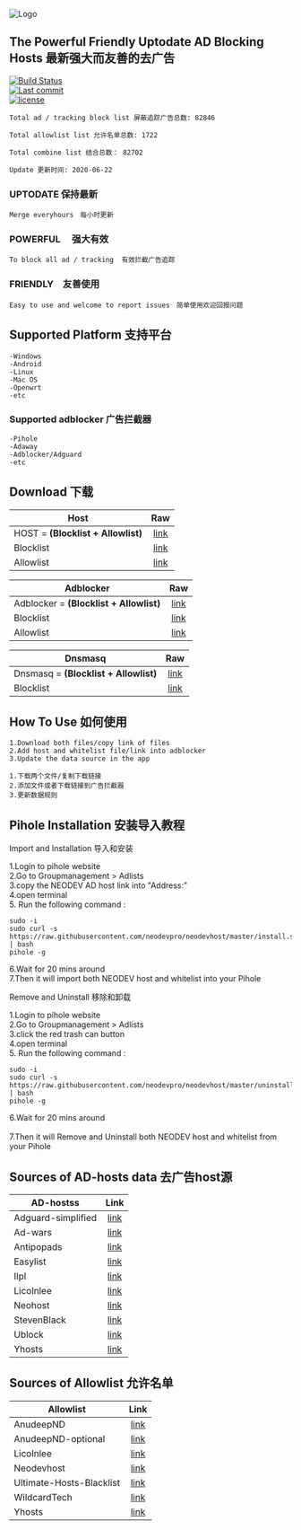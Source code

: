 ![Logo](https://raw.githubusercontent.com/neodevpro/neodevhost/master/logo.png)


## The Powerful Friendly Uptodate AD Blocking Hosts 最新强大而友善的去广告


[![Build Status](https://img.shields.io/github/workflow/status/neodevpro/neodevhost/CI/master)](https://github.com/neodevpro/neodevhost/actions?workflow=CI)<br/>
[![Last commit](https://img.shields.io/github/last-commit/neodevpro/neodevhost.svg)](https://github.com/neodevpro/neodevhost/commit/master)<br/>
[![license](https://img.shields.io/github/license/neodevpro/neodevhost.svg)](https://github.com/neodevpro/neodevhost/blob/master/LICENSE)



```
Total ad / tracking block list 屏蔽追踪广告总数: 82846

Total allowlist list 允许名单总数: 1722

Total combine list 结合总数： 82702

Update 更新时间: 2020-06-22
```
### UPTODATE 保持最新<br/>
    Merge everyhours　每小时更新
### POWERFUL　 强大有效<br/>
    To block all ad / tracking  有效拦截广告追踪　
### FRIENDLY　友善使用<br/>
    Easy to use and welcome to report issues　简单使用欢迎回报问题
   
## Supported Platform 支持平台
```
-Windows
-Android
-Linux
-Mac OS
-Openwrt
-etc
```
### Supported adblocker 广告拦截器
```
-Pihole
-Adaway
-Adblocker/Adguard
-etc
```
## Download 下载 

Host | Raw  
--------- |:-------------:
HOST = **(Blocklist + Allowlist)** | [link](https://raw.githubusercontent.com/neodevpro/neodevhost/master/host) 
Blocklist | [link](https://raw.githubusercontent.com/neodevpro/neodevhost/master/block) 
Allowlist | [link](https://raw.githubusercontent.com/neodevpro/neodevhost/master/allow) 

Adblocker | Raw  
--------- |:-------------:
Adblocker = **(Blocklist + Allowlist)** | [link](https://raw.githubusercontent.com/neodevpro/neodevhost/master/adblocker) 
Blocklist | [link](https://raw.githubusercontent.com/neodevpro/neodevhost/master/adblockerblock) 
Allowlist | [link](https://raw.githubusercontent.com/neodevpro/neodevhost/master/adblockerallow) 

Dnsmasq | Raw  
--------- |:-------------:
Dnsmasq = **(Blocklist + Allowlist)** | [link](https://raw.githubusercontent.com/neodevpro/neodevhost/master/host_dnsmasq.conf) 
Blocklist | [link](https://raw.githubusercontent.com/neodevpro/neodevhost/master/block_dnsmasq.conf) 

## How To Use 如何使用
```
1.Download both files/copy link of files
2.Add host and whitelist file/link into adblocker
3.Update the data source in the app
```
```
1.下载两个文件/复制下载链接
2.添加文件或者下载链接到广告拦截器
3.更新数据规则
```
## Pihole Installation 安装导入教程

Import and Installation 导入和安装<br/>

1.Login to pihole website<br/>
2.Go to Groupmanagement > Adlists<br/>
3.copy the NEODEV AD host link into "Address:"<br/>
4.open terminal<br/>
5. Run the following command :<br/>
```
sudo -i
sudo curl -s https://raw.githubusercontent.com/neodevpro/neodevhost/master/install.sh | bash
pihole -g
```
6.Wait for 20 mins around  <br/>
7.Then it will import both NEODEV host and whitelist into your Pihole <br/>


Remove and Uninstall 移除和卸载<br/>

1.Login to pihole website<br/>
2.Go to Groupmanagement > Adlists<br/>
3.click the red trash can button<br/>
4.open terminal<br/>
5. Run the following command :<br/>
```
sudo -i
sudo curl -s https://raw.githubusercontent.com/neodevpro/neodevhost/master/uninstall.sh | bash
pihole -g
```
6.Wait for 20 mins around  <br/> <br/>
7.Then it will Remove and Uninstall both NEODEV host and whitelist from your Pihole <br/>

## Sources of AD-hosts data 去广告host源
AD-hostss | Link  
--------- |:-------------:
Adguard-simplified | [link](https://raw.githubusercontent.com/hectorm/hmirror/master/data/adguard-simplified/list.txt)
Ad-wars | [link](https://raw.githubusercontent.com/jdlingyu/ad-wars/master/hosts)
Antipopads | [link](https://raw.githubusercontent.com/hectorm/hmirror/master/data/antipopads/list.txt)
Easylist | [link](https://raw.githubusercontent.com/hectorm/hmirror/master/data/easylist/list.txt)
Ilpl | [link](https://raw.githubusercontent.com/ilpl/ad-hosts/master/hosts)
Licolnlee | [link](https://raw.githubusercontent.com/Licolnlee/AdBlockList/master/domain.txt)
Neohost | [link](https://hosts.nfz.moe/full/hosts)
StevenBlack | [link](https://raw.githubusercontent.com/StevenBlack/hosts/master/alternates/fakenews-gambling/hosts)
Ublock | [link](https://raw.githubusercontent.com/hectorm/hmirror/master/data/ublock/list.txt)
Yhosts | [link](https://raw.githubusercontent.com/VeleSila/yhosts/master/hosts)

## Sources of Allowlist 允许名单
Allowlist | Link  
--------- |:-------------:
AnudeepND | [link](https://raw.githubusercontent.com/anudeepND/whitelist/master/domains/whitelist.txt)
AnudeepND-optional | [link](https://raw.githubusercontent.com/anudeepND/whitelist/master/domains/optional-list.txt)
Licolnlee | [link](https://raw.githubusercontent.com/Licolnlee/AdBlockList/master/whitelist.txt)
Neodevhost | [link](https://raw.githubusercontent.com/neodevpro/neodevhost/master/customallowlist)
Ultimate-Hosts-Blacklist | [link](https://raw.githubusercontent.com/Ultimate-Hosts-Blacklist/whitelist/master/domains.list)
WildcardTech | [link](https://raw.githubusercontent.com/WildcardTech/Filter-Domain-List/master/whitelist.txt)
Yhosts | [link](https://raw.githubusercontent.com/VeleSila/yhosts/master/whitelist.txt)
